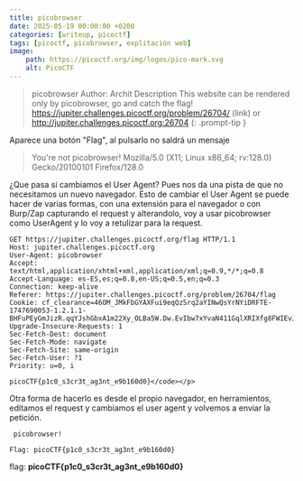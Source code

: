 ```yaml
---
title: picobrowser
date: 2025-05-19 00:00:00 +0200
categories: [writeup, picoctf]
tags: [picoctf, picobrowser, explitación web]     
image:
    path: https://picoctf.org/img/logos/pico-mark.svg
    alt: PicoCTF
---
```


>picobrowser
Author: Archit
Description
This website can be rendered only by picobrowser, go and catch the flag! https://jupiter.challenges.picoctf.org/problem/26704/ (link) or http://jupiter.challenges.picoctf.org:26704
{: .prompt-tip }

Aparece una botón "Flag", al pulsarlo  no saldrá un mensaje

>You're not picobrowser! Mozilla/5.0 (X11; Linux x86_64; rv:128.0) Gecko/20100101 Firefox/128.0 

¿Que pasa si cambiamos el User Agent? Pues nos da una pista de que no necesitamos un nuevo navegador. Esto de cambiar el User Agent
se puede hacer de varias formas, con una extensión para el navegador o con Burp/Zap capturando el request y alterandolo, voy a usar picobrowser como UserAgent y lo voy a retulizar para la request.

```
GET https://jupiter.challenges.picoctf.org/flag HTTP/1.1
Host: jupiter.challenges.picoctf.org
User-Agent: picobrowser
Accept: text/html,application/xhtml+xml,application/xml;q=0.9,*/*;q=0.8
Accept-Language: es-ES,es;q=0.8,en-US;q=0.5,en;q=0.3
Connection: keep-alive
Referer: https://jupiter.challenges.picoctf.org/problem/26704/flag
Cookie: cf_clearance=46OM_JMkFbGYAXFui9eqQzSrq2aYINwQsYrNYiDRFTE-1747690053-1.2.1.1-BHFuPEyGmJizR.qqYJshGbxA1m22Xy_OLBa5W.Dw.EvIbw7xYvaN411GqlXRIXfg8FWIEvJywFWWhwFaTbMj.Rx8gqwY2y95ly2TBazHDZrbdDJm5QZwfeKSA56fhodWn8eVJvrSzupf8wF631v2WIdiw9hGiIfIzNWJdYEnGsDv3RMKZWsyEjlW492Dob52PTkRdpAsaiXHg_Ah81_fT9xvkdWEmyB8fFBGuNhDmO1MIjEmV5pERWLb0YdkQ2hsgC8VPakmgC7tJNsdY4XxXXvdfbqO6E6NCGnlaoFaKgbzvFfGWeiIWm.PglLshYVbsRr1FcR1Ee5KJtUWkuo1WGLn_IaJkuDxzNzN1vk8Io0
Upgrade-Insecure-Requests: 1
Sec-Fetch-Dest: document
Sec-Fetch-Mode: navigate
Sec-Fetch-Site: same-origin
Sec-Fetch-User: ?1
Priority: u=0, i
```


```
picoCTF{p1c0_s3cr3t_ag3nt_e9b160d0}</code></p>
```

Otra forma de hacerlo es desde el propio navegador, en herramientos, editamos el request y cambiamos el user agent y volvemos a enviar la petición.

```
 picobrowser!

Flag: picoCTF{p1c0_s3cr3t_ag3nt_e9b160d0}

```

flag:  **picoCTF{p1c0_s3cr3t_ag3nt_e9b160d0}**